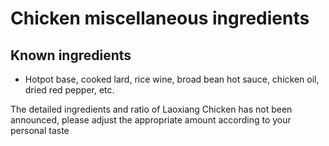 # Chicken miscellaneous ingredients

## Known ingredients
- Hotpot base, cooked lard, rice wine, broad bean hot sauce, chicken oil, dried red pepper, etc.

The detailed ingredients and ratio of Laoxiang Chicken has not been announced, please adjust the appropriate amount according to your personal taste